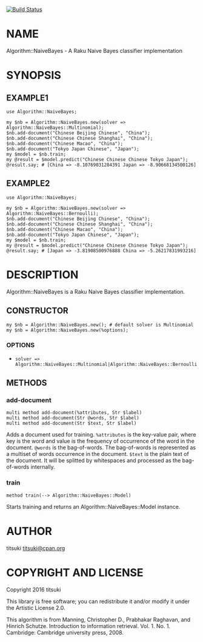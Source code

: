[![Build Status](https://travis-ci.org/titsuki/raku-Algorithm-NaiveBayes.svg?branch=master)](https://travis-ci.org/titsuki/p6-Algorithm-NaiveBayes)

NAME
====

Algorithm::NaiveBayes - A Raku Naive Bayes classifier implementation

SYNOPSIS
========

EXAMPLE1
--------

    use Algorithm::NaiveBayes;

    my $nb = Algorithm::NaiveBayes.new(solver => Algorithm::NaiveBayes::Multinomial);
    $nb.add-document("Chinese Beijing Chinese", "China");
    $nb.add-document("Chinese Chinese Shanghai", "China");
    $nb.add-document("Chinese Macao", "China");
    $nb.add-document("Tokyo Japan Chinese", "Japan");
    my $model = $nb.train;
    my @result = $model.predict("Chinese Chinese Chinese Tokyo Japan");
    @result.say; # [China => -8.10769031284391 Japan => -8.90668134500126]

EXAMPLE2
--------

    use Algorithm::NaiveBayes;

    my $nb = Algorithm::NaiveBayes.new(solver => Algorithm::NaiveBayes::Bernoulli);
    $nb.add-document("Chinese Beijing Chinese", "China");
    $nb.add-document("Chinese Chinese Shanghai", "China");
    $nb.add-document("Chinese Macao", "China");
    $nb.add-document("Tokyo Japan Chinese", "Japan");
    my $model = $nb.train;
    my @result = $model.predict("Chinese Chinese Chinese Tokyo Japan");
    @result.say; # [Japan => -3.81908500976888 China => -5.26217831993216]

DESCRIPTION
===========

Algorithm::NaiveBayes is a Raku Naive Bayes classifier implementation.

CONSTRUCTOR
-----------

    my $nb = Algorithm::NaiveBayes.new(); # default solver is Multinomial
    my $nb = Algorithm::NaiveBayes.new(%options);

### OPTIONS

  * `solver => Algorithm::NaiveBayes::Multinomial|Algorithm::NaiveBayes::Bernoulli` 

METHODS
-------

### add-document

    multi method add-document(%attributes, Str $label)
    multi method add-document(Str @words, Str $label)
    multi method add-document(Str $text, Str $label)

Adds a document used for training. `%attributes` is the key-value pair, where key is the word and value is the frequency of occurrence of the word in the document. `@words` is the bag-of-words. The bag-of-words is represented as a multiset of words occurrence in the document. `$text` is the plain text of the document. It will be splitted by whitespaces and processed as the bag-of-words internally.

### train

    method train(--> Algorithm::NaiveBayes::Model)

Starts training and returns an Algorithm::NaiveBayes::Model instance.

AUTHOR
======

titsuki <titsuki@cpan.org>

COPYRIGHT AND LICENSE
=====================

Copyright 2016 titsuki

This library is free software; you can redistribute it and/or modify it under the Artistic License 2.0.

This algorithm is from Manning, Christopher D., Prabhakar Raghavan, and Hinrich Schutze. Introduction to information retrieval. Vol. 1. No. 1. Cambridge: Cambridge university press, 2008.

